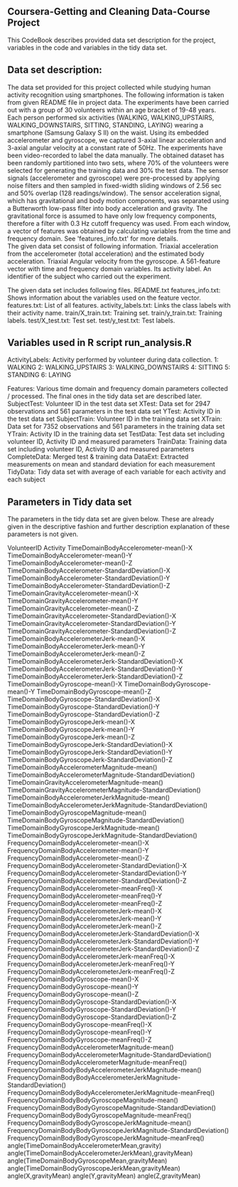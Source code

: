 ## Coursera-Getting and Cleaning Data-Course Project

This CodeBook describes provided data set description for the project, variables in the code and variables in the tidy data set.

## Data set description:
The data set provided for this project collected while studying human activity recognition using smartphones. The following information is taken from given README file in project data.
The experiments have been carried out with a group of 30 volunteers within an age bracket of 19-48 years. Each person performed six activities (WALKING, WALKING_UPSTAIRS, WALKING_DOWNSTAIRS, SITTING, STANDING, LAYING) wearing a smartphone (Samsung Galaxy S II) on the waist. Using its embedded accelerometer and gyroscope, we captured 3-axial linear acceleration and 3-axial angular velocity at a constant rate of 50Hz. The experiments have been video-recorded to label the data manually. The obtained dataset has been randomly partitioned into two sets, where 70% of the volunteers were selected for generating the training data and 30% the test data.
The sensor signals (accelerometer and gyroscope) were pre-processed by applying noise filters and then sampled in fixed-width sliding windows of 2.56 sec and 50% overlap (128 readings/window). The sensor acceleration signal, which has gravitational and body motion components, was separated using a Butterworth low-pass filter into body acceleration and gravity. The gravitational force is assumed to have only low frequency components, therefore a filter with 0.3 Hz cutoff frequency was used. From each window, a vector of features was obtained by calculating variables from the time and frequency domain. See 'features_info.txt' for more details.   
The given data set consist of following information.
Triaxial acceleration from the accelerometer (total acceleration) and the estimated body acceleration.
Triaxial Angular velocity from the gyroscope. 
A 561-feature vector with time and frequency domain variables. 
Its activity label. 
An identifier of the subject who carried out the experiment.

The given data set includes following files.
README.txt
features_info.txt: Shows information about the variables used on the feature vector.
features.txt: List of all features.
activity_labels.txt: Links the class labels with their activity name.
train/X_train.txt: Training set.
train/y_train.txt: Training labels.
test/X_test.txt: Test set.
test/y_test.txt: Test labels.

## Variables used in R script run_analysis.R
ActivityLabels: Activity performed by volunteer during data collection.
 1: WALKING
 2: WALKING_UPSTAIRS
 3: WALKING_DOWNSTAIRS
 4: SITTING
 5: STANDING
 6: LAYING

Features: Various time domain and frequency domain parameters collected / processed. The final ones in the tidy data set are described later.
SubjectTest: Volunteer ID in the test data set
XTest: Data set for 2947 observations and 561 parameters in the test data set
YTest: Activity ID in the test data set
SubjectTrain: Volunteer ID in the training data set
XTrain: Data set for 7352 observations and 561 parameters in the training data set
YTrain: Activity ID in the training data set
TestData: Test data set including volunteer ID, Activity ID and measured parameters
TrainData: Training data set including volunteer ID, Activity ID and measured parameters
CompleteData: Merged test & training data
DataExt: Extracted measurements on mean and standard deviation for each measurement
TidyData: Tidy data set with average of each variable for each activity and each subject

## Parameters in Tidy data set
The parameters in the tidy data set are given below. These are already given in the descriptive fashion and further description explanation of these parameters is not given. 

VolunteerID
Activity
TimeDomainBodyAccelerometer-mean()-X
TimeDomainBodyAccelerometer-mean()-Y
TimeDomainBodyAccelerometer-mean()-Z
TimeDomainBodyAccelerometer-StandardDeviation()-X
TimeDomainBodyAccelerometer-StandardDeviation()-Y
TimeDomainBodyAccelerometer-StandardDeviation()-Z
TimeDomainGravityAccelerometer-mean()-X
TimeDomainGravityAccelerometer-mean()-Y
TimeDomainGravityAccelerometer-mean()-Z
TimeDomainGravityAccelerometer-StandardDeviation()-X
TimeDomainGravityAccelerometer-StandardDeviation()-Y
TimeDomainGravityAccelerometer-StandardDeviation()-Z
TimeDomainBodyAccelerometerJerk-mean()-X
TimeDomainBodyAccelerometerJerk-mean()-Y
TimeDomainBodyAccelerometerJerk-mean()-Z
TimeDomainBodyAccelerometerJerk-StandardDeviation()-X
TimeDomainBodyAccelerometerJerk-StandardDeviation()-Y
TimeDomainBodyAccelerometerJerk-StandardDeviation()-Z
TimeDomainBodyGyroscope-mean()-X
TimeDomainBodyGyroscope-mean()-Y
TimeDomainBodyGyroscope-mean()-Z
TimeDomainBodyGyroscope-StandardDeviation()-X
TimeDomainBodyGyroscope-StandardDeviation()-Y
TimeDomainBodyGyroscope-StandardDeviation()-Z
TimeDomainBodyGyroscopeJerk-mean()-X
TimeDomainBodyGyroscopeJerk-mean()-Y
TimeDomainBodyGyroscopeJerk-mean()-Z
TimeDomainBodyGyroscopeJerk-StandardDeviation()-X
TimeDomainBodyGyroscopeJerk-StandardDeviation()-Y
TimeDomainBodyGyroscopeJerk-StandardDeviation()-Z
TimeDomainBodyAccelerometerMagnitude-mean()
TimeDomainBodyAccelerometerMagnitude-StandardDeviation()
TimeDomainGravityAccelerometerMagnitude-mean()
TimeDomainGravityAccelerometerMagnitude-StandardDeviation()
TimeDomainBodyAccelerometerJerkMagnitude-mean()
TimeDomainBodyAccelerometerJerkMagnitude-StandardDeviation()
TimeDomainBodyGyroscopeMagnitude-mean()
TimeDomainBodyGyroscopeMagnitude-StandardDeviation()
TimeDomainBodyGyroscopeJerkMagnitude-mean()
TimeDomainBodyGyroscopeJerkMagnitude-StandardDeviation()
FrequencyDomainBodyAccelerometer-mean()-X
FrequencyDomainBodyAccelerometer-mean()-Y
FrequencyDomainBodyAccelerometer-mean()-Z
FrequencyDomainBodyAccelerometer-StandardDeviation()-X
FrequencyDomainBodyAccelerometer-StandardDeviation()-Y
FrequencyDomainBodyAccelerometer-StandardDeviation()-Z
FrequencyDomainBodyAccelerometer-meanFreq()-X
FrequencyDomainBodyAccelerometer-meanFreq()-Y
FrequencyDomainBodyAccelerometer-meanFreq()-Z
FrequencyDomainBodyAccelerometerJerk-mean()-X
FrequencyDomainBodyAccelerometerJerk-mean()-Y
FrequencyDomainBodyAccelerometerJerk-mean()-Z
FrequencyDomainBodyAccelerometerJerk-StandardDeviation()-X
FrequencyDomainBodyAccelerometerJerk-StandardDeviation()-Y
FrequencyDomainBodyAccelerometerJerk-StandardDeviation()-Z
FrequencyDomainBodyAccelerometerJerk-meanFreq()-X
FrequencyDomainBodyAccelerometerJerk-meanFreq()-Y
FrequencyDomainBodyAccelerometerJerk-meanFreq()-Z
FrequencyDomainBodyGyroscope-mean()-X
FrequencyDomainBodyGyroscope-mean()-Y
FrequencyDomainBodyGyroscope-mean()-Z
FrequencyDomainBodyGyroscope-StandardDeviation()-X
FrequencyDomainBodyGyroscope-StandardDeviation()-Y
FrequencyDomainBodyGyroscope-StandardDeviation()-Z
FrequencyDomainBodyGyroscope-meanFreq()-X
FrequencyDomainBodyGyroscope-meanFreq()-Y
FrequencyDomainBodyGyroscope-meanFreq()-Z
FrequencyDomainBodyAccelerometerMagnitude-mean()
FrequencyDomainBodyAccelerometerMagnitude-StandardDeviation()
FrequencyDomainBodyAccelerometerMagnitude-meanFreq()
FrequencyDomainBodyBodyAccelerometerJerkMagnitude-mean()
FrequencyDomainBodyBodyAccelerometerJerkMagnitude-StandardDeviation()
FrequencyDomainBodyBodyAccelerometerJerkMagnitude-meanFreq()
FrequencyDomainBodyBodyGyroscopeMagnitude-mean()
FrequencyDomainBodyBodyGyroscopeMagnitude-StandardDeviation()
FrequencyDomainBodyBodyGyroscopeMagnitude-meanFreq()
FrequencyDomainBodyBodyGyroscopeJerkMagnitude-mean()
FrequencyDomainBodyBodyGyroscopeJerkMagnitude-StandardDeviation()
FrequencyDomainBodyBodyGyroscopeJerkMagnitude-meanFreq()
angle(TimeDomainBodyAccelerometerMean,gravity)
angle(TimeDomainBodyAccelerometerJerkMean),gravityMean)
angle(TimeDomainBodyGyroscopeMean,gravityMean)
angle(TimeDomainBodyGyroscopeJerkMean,gravityMean)
angle(X,gravityMean)
angle(Y,gravityMean)
angle(Z,gravityMean)
